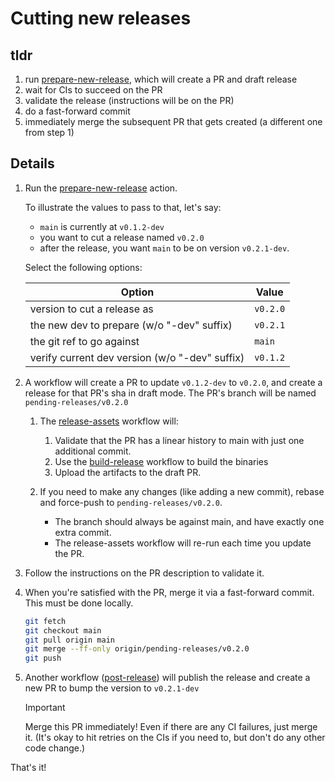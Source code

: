# Cutting new releases

## tldr

1. run [prepare-new-release], which will create a PR and draft release
2. wait for CIs to succeed on the PR
3. validate the release (instructions will be on the PR)
4. do a fast-forward commit
5. immediately merge the subsequent PR that gets created (a different one from step 1)

## Details

1. Run the [prepare-new-release] action.

   To illustrate the values to pass to that, let's say:

    - `main` is currently at `v0.1.2-dev`
    - you want to cut a release named `v0.2.0`
    - after the release, you want `main` to be on version `v0.2.1-dev`.

   Select the following options:

   | Option                                         | Value    |
   |------------------------------------------------|----------|
   | version to cut a release as                    | `v0.2.0` |
   | the new dev to prepare (w/o "-dev" suffix)     | `v0.2.1` |
   | the git ref to go against                      | `main`   |
   | verify current dev version (w/o "-dev" suffix) | `v0.1.2` |

2. A workflow will create a PR to update `v0.1.2-dev` to `v0.2.0`, and create a release for that PR's sha in draft
   mode. The PR's branch will be named `pending-releases/v0.2.0`

    1. The [release-assets] workflow will:

        1. Validate that the PR has a linear history to main with just one additional commit.
        2. Use the [build-release] workflow to build the binaries
        3. Upload the artifacts to the draft PR.

    2. If you need to make any changes (like adding a new commit), rebase and force-push to `pending-releases/v0.2.0`.

        - The branch should always be against main, and have exactly one extra commit.
        - The release-assets workflow will re-run each time you update the PR.

3. Follow the instructions on the PR description to validate it.

4. When you're satisfied with the PR, merge it via a fast-forward commit. This must be done locally.

   ```bash
   git fetch
   git checkout main
   git pull origin main
   git merge --ff-only origin/pending-releases/v0.2.0
   git push
   ```

5. Another workflow ([post-release]) will publish the release and create a new PR to bump the version to `v0.2.1-dev`

   > [!important]
   > Merge this PR immediately! Even if there are any CI failures, just merge it. (It's okay to hit retries on the
   > CIs if you need to, but don't do any other code change.)

That's it!

[prepare-new-release]: https://github.com/yshavit/mdq/actions/workflows/prepare-new-release.yml

[release-assets]: https://github.com/yshavit/mdq/actions/workflows/release-assets.yml

[build-release]: https://github.com/yshavit/mdq/actions/workflows/build-release.yml

[post-release]: https://github.com/yshavit/mdq/actions/workflows/post-release.yml
